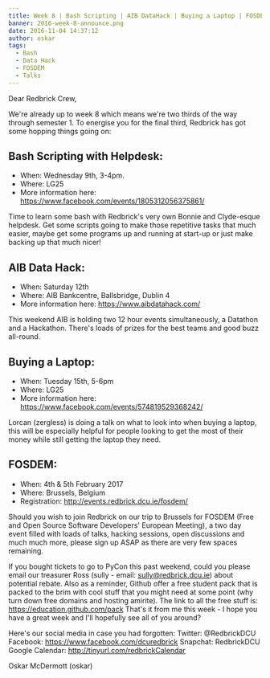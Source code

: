 ```yaml
---
title: Week 8 | Bash Scripting | AIB DataHack | Buying a Laptop | FOSDEM
banner: 2016-week-8-announce.png
date: 2016-11-04 14:37:12
author: oskar
tags:
  - Bash
  - Data Hack
  - FOSDEM
  - Talks
---
```

Dear Redbrick Crew,

We're already up to week 8 which means we're two thirds of the way through semester 1. To energise you for the final third, Redbrick has got some hopping things going on:

 <!-- more -->

## Bash Scripting with Helpdesk:
- When: Wednesday 9th, 3-4pm.
- Where: LG25
- More information here: https://www.facebook.com/events/1805312056375861/

Time to learn some bash with Redbrick's very own Bonnie and Clyde-esque helpdesk.
Get some scripts going to make those repetitive tasks that much easier, maybe get some programs up and running at start-up or just make backing up that much nicer!

## AIB Data Hack:
- When: Saturday 12th
- Where: AIB Bankcentre, Ballsbridge, Dublin 4
- More information here: https://www.aibdatahack.com/

This weekend AIB is holding two 12 hour events simultaneously, a Datathon and a Hackathon. There's loads of prizes for the best teams and good buzz all-round.

## Buying a Laptop:
- When: Tuesday 15th, 5-6pm
- Where: LG25
- More information here: https://www.facebook.com/events/574819529368242/

Lorcan (zergless) is doing a talk on what to look into when buying a laptop, this will be especially helpful for people looking to get the most of their money while still getting the laptop they need.

## FOSDEM:
- When: 4th & 5th February 2017
- Where: Brussels, Belgium
- Registration: http://events.redbrick.dcu.ie/fosdem/

Should you wish to join Redbrick on our trip to Brussels for FOSDEM (Free and Open Source Software Developers' European Meeting), a two day event filled with loads of talks, hacking sessions, open discussions and much much more, please sign up ASAP as there are very few spaces remaining.

If you bought tickets to go to PyCon this past weekend, could you please email our treasurer Ross (sully - email: sully@redbrick.dcu.ie) about potential rebate.
Also as a reminder, Github offer a free student pack that is packed to the brim with cool stuff that you might need at some point (why turn down free domains and hosting amirite). The link to all the free stuff is: https://education.github.com/pack
That's it from me this week - I hope you have a great week and I'll hopefully see all of you around?

Here's our social media in case you had forgotten:
Twitter: @RedbrickDCU
Facebook: https://www.facebook.com/dcuredbrick
Snapchat: RedbrickDCU
Google Calendar: http://tinyurl.com/redbrickCalendar

Oskar McDermott (oskar)
